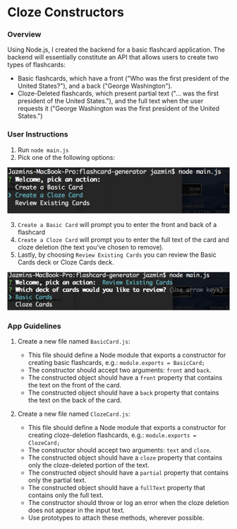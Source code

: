 # Cloze Constructors

### Overview

Using Node.js, I created the backend for a basic flashcard application.  The backend will essentially constitute an API that allows users to create two types of flashcards:
* Basic flashcards, which have a front ("Who was the first president of the United States?"), and a back ("George Washington").  
* Cloze-Deleted flashcards, which present partial text ("... was the first president of the United States."), and the full text when the user requests it ("George Washington was the first president of the United States.")

### User Instructions

1. Run `node main.js`
2. Pick one of the following options:

![mainMenu](images/main-menu.png)

3. `Create a Basic Card` will prompt you to enter the front and back of a flashcard
4. `Create a Cloze Card` will prompt you to enter the full text of the card and cloze deletion (the text you've chosen to remove).
5. Lastly, by choosing `Review Existing Cards` you can review the Basic Cards deck or Cloze Cards deck.

![reviewCards](images/review-cards.png)

### App Guidelines

1. Create a new file named `BasicCard.js`:

    * This file should define a Node module that exports a constructor for creating basic flashcards, e.g.: `module.exports = BasicCard;`
    * The constructor should accept two arguments: `front` and `back`.
    * The constructed object should have a `front` property that contains the text on the front of the card.
    * The constructed object should have a `back` property that contains the text on the back of the card.

2. Create a new file named `ClozeCard.js`:

    * This file should define a Node module that exports a constructor for creating cloze-deletion flashcards, e.g.: `module.exports = ClozeCard;`
    * The constructor should accept two arguments: `text` and `cloze`.
    * The constructed object should have a `cloze` property that contains only the cloze-deleted portion of the text.
    * The constructed object should have a `partial` property that contains only the partial text.
    * The constructed object should have a `fullText` property that contains only the full text.
    * The constructor should throw or log an error when the cloze deletion does not appear in the input text.
    * Use prototypes to attach these methods, wherever possible.
